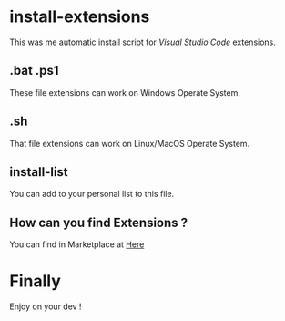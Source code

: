 # install-extensions
This was me automatic install script for *Visual Studio Code* extensions.  
## .bat .ps1
These file extensions can work on Windows Operate System.
## .sh
That file extensions can work on Linux/MacOS Operate System.
## install-list
You can add to your personal list to this file.  
## How can you find Extensions ? 
You can find in Marketplace at [Here](https://marketplace.visualstudio.com/vscode)
# Finally
Enjoy on your dev !